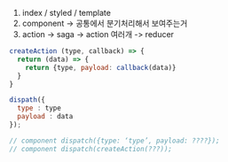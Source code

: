 1. index / styled / template
2. component -> 공통에서 분기처리해서 보여주는거
3. action -> saga -> action 여러개 -> reducer

```jsx
createAction (type, callback) => {
  return (data) => {
    return {type, payload: callback(data)}
  }
}

dispath({
  type : type
  payload : data
});

// component dispatch({type: ‘type’, payload: ????});
// component dispatch(createAction(???));
```
